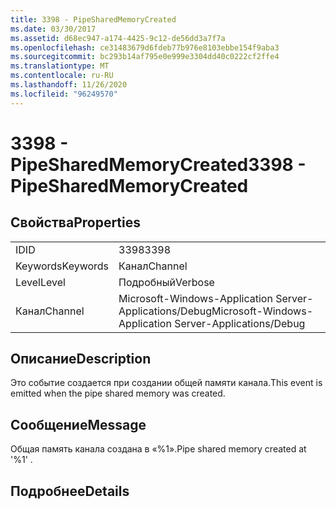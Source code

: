 ```yaml
---
title: 3398 - PipeSharedMemoryCreated
ms.date: 03/30/2017
ms.assetid: d68ec947-a174-4425-9c12-de56dd3a7f7a
ms.openlocfilehash: ce31483679d6fdeb77b976e8103ebbe154f9aba3
ms.sourcegitcommit: bc293b14af795e0e999e3304dd40c0222cf2ffe4
ms.translationtype: MT
ms.contentlocale: ru-RU
ms.lasthandoff: 11/26/2020
ms.locfileid: "96249570"
---
```

# <a name="3398---pipesharedmemorycreated"></a><span data-ttu-id="7adf8-102">3398 - PipeSharedMemoryCreated</span><span class="sxs-lookup"><span data-stu-id="7adf8-102">3398 - PipeSharedMemoryCreated</span></span>

## <a name="properties"></a><span data-ttu-id="7adf8-103">Свойства</span><span class="sxs-lookup"><span data-stu-id="7adf8-103">Properties</span></span>  
  
|||  
|-|-|  
|<span data-ttu-id="7adf8-104">ID</span><span class="sxs-lookup"><span data-stu-id="7adf8-104">ID</span></span>|<span data-ttu-id="7adf8-105">3398</span><span class="sxs-lookup"><span data-stu-id="7adf8-105">3398</span></span>|  
|<span data-ttu-id="7adf8-106">Keywords</span><span class="sxs-lookup"><span data-stu-id="7adf8-106">Keywords</span></span>|<span data-ttu-id="7adf8-107">Канал</span><span class="sxs-lookup"><span data-stu-id="7adf8-107">Channel</span></span>|  
|<span data-ttu-id="7adf8-108">Level</span><span class="sxs-lookup"><span data-stu-id="7adf8-108">Level</span></span>|<span data-ttu-id="7adf8-109">Подробный</span><span class="sxs-lookup"><span data-stu-id="7adf8-109">Verbose</span></span>|  
|<span data-ttu-id="7adf8-110">Канал</span><span class="sxs-lookup"><span data-stu-id="7adf8-110">Channel</span></span>|<span data-ttu-id="7adf8-111">Microsoft-Windows-Application Server-Applications/Debug</span><span class="sxs-lookup"><span data-stu-id="7adf8-111">Microsoft-Windows-Application Server-Applications/Debug</span></span>|  
  
## <a name="description"></a><span data-ttu-id="7adf8-112">Описание</span><span class="sxs-lookup"><span data-stu-id="7adf8-112">Description</span></span>  

 <span data-ttu-id="7adf8-113">Это событие создается при создании общей памяти канала.</span><span class="sxs-lookup"><span data-stu-id="7adf8-113">This event is emitted when the pipe shared memory was created.</span></span>  
  
## <a name="message"></a><span data-ttu-id="7adf8-114">Сообщение</span><span class="sxs-lookup"><span data-stu-id="7adf8-114">Message</span></span>  

 <span data-ttu-id="7adf8-115">Общая память канала создана в «%1».</span><span class="sxs-lookup"><span data-stu-id="7adf8-115">Pipe shared memory created at '%1' .</span></span>  
  
## <a name="details"></a><span data-ttu-id="7adf8-116">Подробнее</span><span class="sxs-lookup"><span data-stu-id="7adf8-116">Details</span></span>
